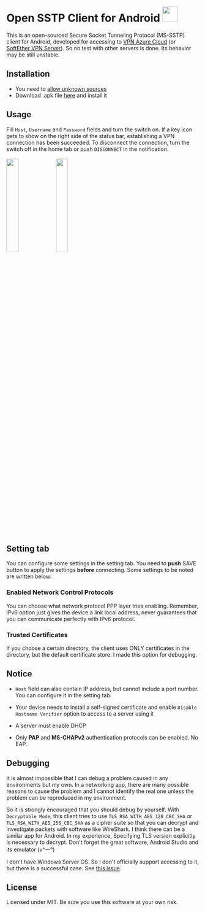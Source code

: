 # Open SSTP Client for Android <img src="https://github.com/kittoku/Open-SSTP-Client/raw/master/images/icon.png" height="40">
This is an open-sourced Secure Socket Tunneling Protocol (MS-SSTP) client for Android, developed for accessing to 
[VPN Azure Cloud](https://www.vpnazure.net/) (or [SoftEther VPN Server](https://www.softether.org/)). 
So no test with other servers is done. Its behavior may be still unstable.

## Installation
* You need to [allow unknown sources](https://developer.android.com/studio/publish/#unknown-sources) 
* Download .apk file [here](https://github.com/kittoku/Open-SSTP-Client/releases/download/v1.1.0/osc-1.1.0.apk) and install it

## Usage
Fill `Host`, `Username` and `Password` fields and turn the switch on. If a key icon gets to show on 
the right side of the status bar, establishing a VPN connection has been succeeded. To disconnect 
the connection, turn the switch off in the home tab or push `DISCONNECT` in the notification.  
<br>
<img src="https://github.com/kittoku/Open-SSTP-Client/raw/master/images/example_home.jpg" width=25%>
<img src="https://github.com/kittoku/Open-SSTP-Client/raw/master/images/example_setting.jpg" width=25%>

## Setting tab
You can configure some settings in the setting tab. You need to **push** SAVE button to apply the settings 
**before** connecting. Some settings to be noted are written below:

### Enabled Network Control Protocols
You can choose what network protocol PPP layer tries enabling. Remember, IPv6 option just gives the device 
a link local address, never guarantees that you can communicate perfectly with IPv6 protocol.

### Trusted Certificates
If you choose a certain directory, the client uses ONLY certificates in the directory, but the default 
certificate store. I made this option for debugging. 

## Notice
* `Host` field can also contain IP address, but cannot include a port number. You can configure it in
the setting tab.

* Your device needs to install a self-signed certificate and
 enable `Disable Hostname Verifier` option to access to a server using it
 
* A server must enable DHCP
 
* Only **PAP** and **MS-CHAPv2** authentication protocols can be enabled. No EAP. 
 
## Debugging
It is almost impossible that I can debug a problem caused in any environments but my own. In a networking
app, there are many possible reasons to cause the problem and I cannot identify the real one unless the 
problem can be reproduced in my environment.

So it is strongly encouraged that you should debug by yourself. With `Decryptable Mode`, this client tries 
to use `TLS_RSA_WITH_AES_128_CBC_SHA` or `TLS_RSA_WITH_AES_256_CBC_SHA` as a cipher suite so that you 
can decrypt and investigate packets with software like WireShark. I think there can be a similar app for 
Android. In my experience, Specifying TLS version explicitly is necessary to decrypt. Don't forget the
great software, Android Studio and its emulator (v^ー°)

I don't have Windows Server OS. So I don't officially support accessing to it, but there is a
 successful case. See [this issue](https://github.com/kittoku/Open-SSTP-Client/issues/8#issuecomment-590241322).

## License
Licensed under MIT. Be sure you use this software at your own risk. 

